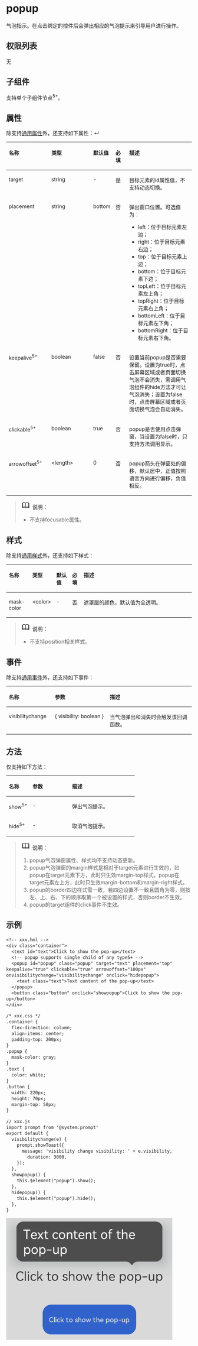 # popup<a name="ZH-CN_TOPIC_0000001164290708"></a>

气泡指示。在点击绑定的控件后会弹出相应的气泡提示来引导用户进行操作。

## 权限列表<a name="zh-cn_topic_0000001127284822_section11257113618419"></a>

无

## 子组件<a name="zh-cn_topic_0000001127284822_s726c642d8f514b0cb5ef8854fe6ac02c"></a>

支持单个子组件节点<sup>5+</sup>。

## 属性<a name="zh-cn_topic_0000001127284822_s7ff9da9346504b11aca7015dc689dc67"></a>

除支持[通用属性](js-components-common-attributes.md)外，还支持如下属性：↵

<a name="zh-cn_topic_0000001127284822_table20633101642315"></a>
<table><thead align="left"><tr id="zh-cn_topic_0000001127284822_row663331618238"><th class="cellrowborder" valign="top" width="23.119999999999997%" id="mcps1.1.6.1.1"><p id="zh-cn_topic_0000001127284822_aa872998ac2d84843a3c5161889afffef"><a name="zh-cn_topic_0000001127284822_aa872998ac2d84843a3c5161889afffef"></a><a name="zh-cn_topic_0000001127284822_aa872998ac2d84843a3c5161889afffef"></a>名称</p>
</th>
<th class="cellrowborder" valign="top" width="23.119999999999997%" id="mcps1.1.6.1.2"><p id="zh-cn_topic_0000001127284822_ab2111648ee0e4f6d881be8954e7acaab"><a name="zh-cn_topic_0000001127284822_ab2111648ee0e4f6d881be8954e7acaab"></a><a name="zh-cn_topic_0000001127284822_ab2111648ee0e4f6d881be8954e7acaab"></a>类型</p>
</th>
<th class="cellrowborder" valign="top" width="10.48%" id="mcps1.1.6.1.3"><p id="zh-cn_topic_0000001127284822_ab377d1c90900478ea4ecab51e9a058af"><a name="zh-cn_topic_0000001127284822_ab377d1c90900478ea4ecab51e9a058af"></a><a name="zh-cn_topic_0000001127284822_ab377d1c90900478ea4ecab51e9a058af"></a>默认值</p>
</th>
<th class="cellrowborder" valign="top" width="7.5200000000000005%" id="mcps1.1.6.1.4"><p id="zh-cn_topic_0000001127284822_p824610360217"><a name="zh-cn_topic_0000001127284822_p824610360217"></a><a name="zh-cn_topic_0000001127284822_p824610360217"></a>必填</p>
</th>
<th class="cellrowborder" valign="top" width="35.76%" id="mcps1.1.6.1.5"><p id="zh-cn_topic_0000001127284822_a1d574a0044ed42ec8a2603bc82734232"><a name="zh-cn_topic_0000001127284822_a1d574a0044ed42ec8a2603bc82734232"></a><a name="zh-cn_topic_0000001127284822_a1d574a0044ed42ec8a2603bc82734232"></a>描述</p>
</th>
</tr>
</thead>
<tbody><tr id="zh-cn_topic_0000001127284822_row679154543116"><td class="cellrowborder" valign="top" width="23.119999999999997%" headers="mcps1.1.6.1.1 "><p id="zh-cn_topic_0000001127284822_p15904153153119"><a name="zh-cn_topic_0000001127284822_p15904153153119"></a><a name="zh-cn_topic_0000001127284822_p15904153153119"></a>target</p>
</td>
<td class="cellrowborder" valign="top" width="23.119999999999997%" headers="mcps1.1.6.1.2 "><p id="zh-cn_topic_0000001127284822_p6904205312310"><a name="zh-cn_topic_0000001127284822_p6904205312310"></a><a name="zh-cn_topic_0000001127284822_p6904205312310"></a>string</p>
</td>
<td class="cellrowborder" valign="top" width="10.48%" headers="mcps1.1.6.1.3 "><p id="zh-cn_topic_0000001127284822_p79041853123118"><a name="zh-cn_topic_0000001127284822_p79041853123118"></a><a name="zh-cn_topic_0000001127284822_p79041853123118"></a>-</p>
</td>
<td class="cellrowborder" valign="top" width="7.5200000000000005%" headers="mcps1.1.6.1.4 "><p id="zh-cn_topic_0000001127284822_p4904153173110"><a name="zh-cn_topic_0000001127284822_p4904153173110"></a><a name="zh-cn_topic_0000001127284822_p4904153173110"></a>是</p>
</td>
<td class="cellrowborder" valign="top" width="35.76%" headers="mcps1.1.6.1.5 "><p id="zh-cn_topic_0000001127284822_p9904155363115"><a name="zh-cn_topic_0000001127284822_p9904155363115"></a><a name="zh-cn_topic_0000001127284822_p9904155363115"></a>目标元素的id属性值，不支持动态切换。</p>
</td>
</tr>
<tr id="zh-cn_topic_0000001127284822_row17485184243110"><td class="cellrowborder" valign="top" width="23.119999999999997%" headers="mcps1.1.6.1.1 "><p id="zh-cn_topic_0000001127284822_p11904175316315"><a name="zh-cn_topic_0000001127284822_p11904175316315"></a><a name="zh-cn_topic_0000001127284822_p11904175316315"></a>placement</p>
</td>
<td class="cellrowborder" valign="top" width="23.119999999999997%" headers="mcps1.1.6.1.2 "><p id="zh-cn_topic_0000001127284822_p1390413531314"><a name="zh-cn_topic_0000001127284822_p1390413531314"></a><a name="zh-cn_topic_0000001127284822_p1390413531314"></a>string</p>
</td>
<td class="cellrowborder" valign="top" width="10.48%" headers="mcps1.1.6.1.3 "><p id="zh-cn_topic_0000001127284822_p390465317319"><a name="zh-cn_topic_0000001127284822_p390465317319"></a><a name="zh-cn_topic_0000001127284822_p390465317319"></a>bottom</p>
</td>
<td class="cellrowborder" valign="top" width="7.5200000000000005%" headers="mcps1.1.6.1.4 "><p id="zh-cn_topic_0000001127284822_p1990415317319"><a name="zh-cn_topic_0000001127284822_p1990415317319"></a><a name="zh-cn_topic_0000001127284822_p1990415317319"></a>否</p>
</td>
<td class="cellrowborder" valign="top" width="35.76%" headers="mcps1.1.6.1.5 "><p id="zh-cn_topic_0000001127284822_p1990410531316"><a name="zh-cn_topic_0000001127284822_p1990410531316"></a><a name="zh-cn_topic_0000001127284822_p1990410531316"></a>弹出窗口位置。可选值为：</p>
<a name="zh-cn_topic_0000001127284822_ul1190565393119"></a><a name="zh-cn_topic_0000001127284822_ul1190565393119"></a><ul id="zh-cn_topic_0000001127284822_ul1190565393119"><li>left：位于目标元素左边；</li><li>right：位于目标元素右边；</li><li>top：位于目标元素上边；</li><li>bottom：位于目标元素下边；</li><li>topLeft：位于目标元素左上角；</li><li>topRight：位于目标元素右上角；</li><li>bottomLeft：位于目标元素左下角；</li><li>bottomRight：位于目标元素右下角。</li></ul>
</td>
</tr>
<tr id="zh-cn_topic_0000001127284822_row5684114975"><td class="cellrowborder" valign="top" width="23.119999999999997%" headers="mcps1.1.6.1.1 "><p id="zh-cn_topic_0000001127284822_p156851846718"><a name="zh-cn_topic_0000001127284822_p156851846718"></a><a name="zh-cn_topic_0000001127284822_p156851846718"></a>keepalive<sup id="zh-cn_topic_0000001127284822_sup7289771114"><a name="zh-cn_topic_0000001127284822_sup7289771114"></a><a name="zh-cn_topic_0000001127284822_sup7289771114"></a><span>5+</span></sup></p>
</td>
<td class="cellrowborder" valign="top" width="23.119999999999997%" headers="mcps1.1.6.1.2 "><p id="zh-cn_topic_0000001127284822_p13685642077"><a name="zh-cn_topic_0000001127284822_p13685642077"></a><a name="zh-cn_topic_0000001127284822_p13685642077"></a>boolean</p>
</td>
<td class="cellrowborder" valign="top" width="10.48%" headers="mcps1.1.6.1.3 "><p id="zh-cn_topic_0000001127284822_p16685164777"><a name="zh-cn_topic_0000001127284822_p16685164777"></a><a name="zh-cn_topic_0000001127284822_p16685164777"></a>false</p>
</td>
<td class="cellrowborder" valign="top" width="7.5200000000000005%" headers="mcps1.1.6.1.4 "><p id="zh-cn_topic_0000001127284822_p1068513410710"><a name="zh-cn_topic_0000001127284822_p1068513410710"></a><a name="zh-cn_topic_0000001127284822_p1068513410710"></a>否</p>
</td>
<td class="cellrowborder" valign="top" width="35.76%" headers="mcps1.1.6.1.5 "><p id="zh-cn_topic_0000001127284822_p10685144771"><a name="zh-cn_topic_0000001127284822_p10685144771"></a><a name="zh-cn_topic_0000001127284822_p10685144771"></a>设置当前popup是否需要保留。设置为true时，点击屏幕区域或者页面切换气泡不会消失，需调用气泡组件的hide方法才可让气泡消失；设置为false时，点击屏幕区域或者页面切换气泡会自动消失。</p>
</td>
</tr>
<tr id="zh-cn_topic_0000001127284822_row99782190913"><td class="cellrowborder" valign="top" width="23.119999999999997%" headers="mcps1.1.6.1.1 "><p id="zh-cn_topic_0000001127284822_p397971910920"><a name="zh-cn_topic_0000001127284822_p397971910920"></a><a name="zh-cn_topic_0000001127284822_p397971910920"></a>clickable<sup id="zh-cn_topic_0000001127284822_sup143370106114"><a name="zh-cn_topic_0000001127284822_sup143370106114"></a><a name="zh-cn_topic_0000001127284822_sup143370106114"></a><span>5+</span></sup></p>
</td>
<td class="cellrowborder" valign="top" width="23.119999999999997%" headers="mcps1.1.6.1.2 "><p id="zh-cn_topic_0000001127284822_p149793191095"><a name="zh-cn_topic_0000001127284822_p149793191095"></a><a name="zh-cn_topic_0000001127284822_p149793191095"></a>boolean</p>
</td>
<td class="cellrowborder" valign="top" width="10.48%" headers="mcps1.1.6.1.3 "><p id="zh-cn_topic_0000001127284822_p197981917920"><a name="zh-cn_topic_0000001127284822_p197981917920"></a><a name="zh-cn_topic_0000001127284822_p197981917920"></a>true</p>
</td>
<td class="cellrowborder" valign="top" width="7.5200000000000005%" headers="mcps1.1.6.1.4 "><p id="zh-cn_topic_0000001127284822_p1197914193916"><a name="zh-cn_topic_0000001127284822_p1197914193916"></a><a name="zh-cn_topic_0000001127284822_p1197914193916"></a>否</p>
</td>
<td class="cellrowborder" valign="top" width="35.76%" headers="mcps1.1.6.1.5 "><p id="zh-cn_topic_0000001127284822_p39792192095"><a name="zh-cn_topic_0000001127284822_p39792192095"></a><a name="zh-cn_topic_0000001127284822_p39792192095"></a>popup是否使用点击弹窗，当设置为false时，只支持方法调用显示。</p>
</td>
</tr>
<tr id="zh-cn_topic_0000001127284822_row94796310119"><td class="cellrowborder" valign="top" width="23.119999999999997%" headers="mcps1.1.6.1.1 "><p id="zh-cn_topic_0000001127284822_p174804313111"><a name="zh-cn_topic_0000001127284822_p174804313111"></a><a name="zh-cn_topic_0000001127284822_p174804313111"></a>arrowoffset<sup id="zh-cn_topic_0000001127284822_sup1520573571311"><a name="zh-cn_topic_0000001127284822_sup1520573571311"></a><a name="zh-cn_topic_0000001127284822_sup1520573571311"></a><span>5+</span></sup></p>
</td>
<td class="cellrowborder" valign="top" width="23.119999999999997%" headers="mcps1.1.6.1.2 "><p id="zh-cn_topic_0000001127284822_p1948053131110"><a name="zh-cn_topic_0000001127284822_p1948053131110"></a><a name="zh-cn_topic_0000001127284822_p1948053131110"></a>&lt;length&gt;</p>
</td>
<td class="cellrowborder" valign="top" width="10.48%" headers="mcps1.1.6.1.3 "><p id="zh-cn_topic_0000001127284822_p6480831191117"><a name="zh-cn_topic_0000001127284822_p6480831191117"></a><a name="zh-cn_topic_0000001127284822_p6480831191117"></a>0</p>
</td>
<td class="cellrowborder" valign="top" width="7.5200000000000005%" headers="mcps1.1.6.1.4 "><p id="zh-cn_topic_0000001127284822_p8480153151112"><a name="zh-cn_topic_0000001127284822_p8480153151112"></a><a name="zh-cn_topic_0000001127284822_p8480153151112"></a>否</p>
</td>
<td class="cellrowborder" valign="top" width="35.76%" headers="mcps1.1.6.1.5 "><p id="zh-cn_topic_0000001127284822_p548093131119"><a name="zh-cn_topic_0000001127284822_p548093131119"></a><a name="zh-cn_topic_0000001127284822_p548093131119"></a>popup箭头在弹窗处的偏移，默认居中，正值按照语言方向进行偏移，负值相反。</p>
</td>
</tr>
</tbody>
</table>

>![](../../public_sys-resources/icon-note.gif) **说明：** 
>-   不支持focusable属性。

## 样式<a name="zh-cn_topic_0000001127284822_s472a5052130e49bca059adfe7bb6b96d"></a>

除支持[通用样式](js-components-common-styles.md)外，还支持如下样式：

<a name="zh-cn_topic_0000001127284822_table9160202272017"></a>
<table><thead align="left"><tr id="zh-cn_topic_0000001127284822_row15160122212204"><th class="cellrowborder" valign="top" width="12.688731126887312%" id="mcps1.1.6.1.1"><p id="zh-cn_topic_0000001127284822_p5160182214208"><a name="zh-cn_topic_0000001127284822_p5160182214208"></a><a name="zh-cn_topic_0000001127284822_p5160182214208"></a>名称</p>
</th>
<th class="cellrowborder" valign="top" width="10.47895210478952%" id="mcps1.1.6.1.2"><p id="zh-cn_topic_0000001127284822_p0160122232018"><a name="zh-cn_topic_0000001127284822_p0160122232018"></a><a name="zh-cn_topic_0000001127284822_p0160122232018"></a>类型</p>
</th>
<th class="cellrowborder" valign="top" width="8.60913908609139%" id="mcps1.1.6.1.3"><p id="zh-cn_topic_0000001127284822_p13160152232015"><a name="zh-cn_topic_0000001127284822_p13160152232015"></a><a name="zh-cn_topic_0000001127284822_p13160152232015"></a>默认值</p>
</th>
<th class="cellrowborder" valign="top" width="6.28937106289371%" id="mcps1.1.6.1.4"><p id="zh-cn_topic_0000001127284822_p101617229209"><a name="zh-cn_topic_0000001127284822_p101617229209"></a><a name="zh-cn_topic_0000001127284822_p101617229209"></a>必填</p>
</th>
<th class="cellrowborder" valign="top" width="61.933806619338064%" id="mcps1.1.6.1.5"><p id="zh-cn_topic_0000001127284822_p1616162216202"><a name="zh-cn_topic_0000001127284822_p1616162216202"></a><a name="zh-cn_topic_0000001127284822_p1616162216202"></a>描述</p>
</th>
</tr>
</thead>
<tbody><tr id="zh-cn_topic_0000001127284822_row191611622172010"><td class="cellrowborder" valign="top" width="12.688731126887312%" headers="mcps1.1.6.1.1 "><p id="zh-cn_topic_0000001127284822_p1816142292013"><a name="zh-cn_topic_0000001127284822_p1816142292013"></a><a name="zh-cn_topic_0000001127284822_p1816142292013"></a>mask-color</p>
</td>
<td class="cellrowborder" valign="top" width="10.47895210478952%" headers="mcps1.1.6.1.2 "><p id="zh-cn_topic_0000001127284822_p516152217201"><a name="zh-cn_topic_0000001127284822_p516152217201"></a><a name="zh-cn_topic_0000001127284822_p516152217201"></a>&lt;color&gt;</p>
</td>
<td class="cellrowborder" valign="top" width="8.60913908609139%" headers="mcps1.1.6.1.3 "><p id="zh-cn_topic_0000001127284822_p11161102218207"><a name="zh-cn_topic_0000001127284822_p11161102218207"></a><a name="zh-cn_topic_0000001127284822_p11161102218207"></a>-</p>
</td>
<td class="cellrowborder" valign="top" width="6.28937106289371%" headers="mcps1.1.6.1.4 "><p id="zh-cn_topic_0000001127284822_p8161162282014"><a name="zh-cn_topic_0000001127284822_p8161162282014"></a><a name="zh-cn_topic_0000001127284822_p8161162282014"></a>否</p>
</td>
<td class="cellrowborder" valign="top" width="61.933806619338064%" headers="mcps1.1.6.1.5 "><p id="zh-cn_topic_0000001127284822_p1416162202014"><a name="zh-cn_topic_0000001127284822_p1416162202014"></a><a name="zh-cn_topic_0000001127284822_p1416162202014"></a>遮罩层的颜色，默认值为全透明。</p>
</td>
</tr>
</tbody>
</table>

>![](../../public_sys-resources/icon-note.gif) **说明：** 
>-   不支持position相关样式。

## 事件<a name="zh-cn_topic_0000001127284822_section1295913853210"></a>

除支持[通用事件](js-components-common-events.md)外，还支持如下事件：

<a name="zh-cn_topic_0000001127284822_table836435619510"></a>
<table><thead align="left"><tr id="zh-cn_topic_0000001127284822_row153658563517"><th class="cellrowborder" valign="top" width="24.852485248524854%" id="mcps1.1.4.1.1"><p id="zh-cn_topic_0000001127284822_a426b8903842d48fa8012a24ff3c997eb"><a name="zh-cn_topic_0000001127284822_a426b8903842d48fa8012a24ff3c997eb"></a><a name="zh-cn_topic_0000001127284822_a426b8903842d48fa8012a24ff3c997eb"></a>名称</p>
</th>
<th class="cellrowborder" valign="top" width="29.552955295529554%" id="mcps1.1.4.1.2"><p id="zh-cn_topic_0000001127284822_a53448ba47e5e4ae9bf7774c90820e970"><a name="zh-cn_topic_0000001127284822_a53448ba47e5e4ae9bf7774c90820e970"></a><a name="zh-cn_topic_0000001127284822_a53448ba47e5e4ae9bf7774c90820e970"></a>参数</p>
</th>
<th class="cellrowborder" valign="top" width="45.5945594559456%" id="mcps1.1.4.1.3"><p id="zh-cn_topic_0000001127284822_add489ff50c444f24b759162c7f4bad9a"><a name="zh-cn_topic_0000001127284822_add489ff50c444f24b759162c7f4bad9a"></a><a name="zh-cn_topic_0000001127284822_add489ff50c444f24b759162c7f4bad9a"></a>描述</p>
</th>
</tr>
</thead>
<tbody><tr id="zh-cn_topic_0000001127284822_row84115915325"><td class="cellrowborder" valign="top" width="24.852485248524854%" headers="mcps1.1.4.1.1 "><p id="zh-cn_topic_0000001127284822_p1458817720332"><a name="zh-cn_topic_0000001127284822_p1458817720332"></a><a name="zh-cn_topic_0000001127284822_p1458817720332"></a>visibilitychange</p>
</td>
<td class="cellrowborder" valign="top" width="29.552955295529554%" headers="mcps1.1.4.1.2 "><p id="zh-cn_topic_0000001127284822_p115888783316"><a name="zh-cn_topic_0000001127284822_p115888783316"></a><a name="zh-cn_topic_0000001127284822_p115888783316"></a>{ visibility: boolean }</p>
</td>
<td class="cellrowborder" valign="top" width="45.5945594559456%" headers="mcps1.1.4.1.3 "><p id="zh-cn_topic_0000001127284822_p558817173314"><a name="zh-cn_topic_0000001127284822_p558817173314"></a><a name="zh-cn_topic_0000001127284822_p558817173314"></a>当气泡弹出和消失时会触发该回调函数。</p>
</td>
</tr>
</tbody>
</table>

## 方法<a name="zh-cn_topic_0000001127284822_section1970516568131"></a>

仅支持如下方法：

<a name="zh-cn_topic_0000001127284822_table20753173210251"></a>
<table><thead align="left"><tr id="zh-cn_topic_0000001127284822_row575363214257"><th class="cellrowborder" valign="top" width="18.459999999999997%" id="mcps1.1.4.1.1"><p id="zh-cn_topic_0000001127284822_p157531032112517"><a name="zh-cn_topic_0000001127284822_p157531032112517"></a><a name="zh-cn_topic_0000001127284822_p157531032112517"></a>名称</p>
</th>
<th class="cellrowborder" valign="top" width="30.769999999999996%" id="mcps1.1.4.1.2"><p id="zh-cn_topic_0000001127284822_p77531632132518"><a name="zh-cn_topic_0000001127284822_p77531632132518"></a><a name="zh-cn_topic_0000001127284822_p77531632132518"></a>参数</p>
</th>
<th class="cellrowborder" valign="top" width="50.77%" id="mcps1.1.4.1.3"><p id="zh-cn_topic_0000001127284822_p147531232132512"><a name="zh-cn_topic_0000001127284822_p147531232132512"></a><a name="zh-cn_topic_0000001127284822_p147531232132512"></a>描述</p>
</th>
</tr>
</thead>
<tbody><tr id="zh-cn_topic_0000001127284822_row15753113210251"><td class="cellrowborder" valign="top" width="18.459999999999997%" headers="mcps1.1.4.1.1 "><p id="zh-cn_topic_0000001127284822_p2314135812511"><a name="zh-cn_topic_0000001127284822_p2314135812511"></a><a name="zh-cn_topic_0000001127284822_p2314135812511"></a>show<sup id="zh-cn_topic_0000001127284822_sup969153720142"><a name="zh-cn_topic_0000001127284822_sup969153720142"></a><a name="zh-cn_topic_0000001127284822_sup969153720142"></a><span>5+</span></sup></p>
</td>
<td class="cellrowborder" valign="top" width="30.769999999999996%" headers="mcps1.1.4.1.2 "><p id="zh-cn_topic_0000001127284822_p7314115819256"><a name="zh-cn_topic_0000001127284822_p7314115819256"></a><a name="zh-cn_topic_0000001127284822_p7314115819256"></a>-</p>
</td>
<td class="cellrowborder" valign="top" width="50.77%" headers="mcps1.1.4.1.3 "><p id="zh-cn_topic_0000001127284822_p0314958162512"><a name="zh-cn_topic_0000001127284822_p0314958162512"></a><a name="zh-cn_topic_0000001127284822_p0314958162512"></a>弹出气泡提示。</p>
</td>
</tr>
<tr id="zh-cn_topic_0000001127284822_row393410526251"><td class="cellrowborder" valign="top" width="18.459999999999997%" headers="mcps1.1.4.1.1 "><p id="zh-cn_topic_0000001127284822_p7314358182512"><a name="zh-cn_topic_0000001127284822_p7314358182512"></a><a name="zh-cn_topic_0000001127284822_p7314358182512"></a>hide<sup id="zh-cn_topic_0000001127284822_sup16463154010141"><a name="zh-cn_topic_0000001127284822_sup16463154010141"></a><a name="zh-cn_topic_0000001127284822_sup16463154010141"></a>5+</sup></p>
</td>
<td class="cellrowborder" valign="top" width="30.769999999999996%" headers="mcps1.1.4.1.2 "><p id="zh-cn_topic_0000001127284822_p1231455814253"><a name="zh-cn_topic_0000001127284822_p1231455814253"></a><a name="zh-cn_topic_0000001127284822_p1231455814253"></a>-</p>
</td>
<td class="cellrowborder" valign="top" width="50.77%" headers="mcps1.1.4.1.3 "><p id="zh-cn_topic_0000001127284822_p10314105842512"><a name="zh-cn_topic_0000001127284822_p10314105842512"></a><a name="zh-cn_topic_0000001127284822_p10314105842512"></a>取消气泡提示。</p>
</td>
</tr>
</tbody>
</table>

>![](../../public_sys-resources/icon-note.gif) **说明：** 
>1.  popup气泡弹窗属性、样式均不支持动态更新。
>2.  popup气泡弹窗的margin样式是相对于target元素进行生效的，如popup在target元素下方，此时只生效margin-top样式，popup在target元素左上方，此时只生效margin-bottom和margin-right样式。
>3.  popup的border四边样式需一致，若四边设置不一致且圆角为零，则按左、上、右、下的顺序取第一个被设置的样式，否则border不生效。
>4.  popup的target组件的click事件不生效。

## 示例<a name="zh-cn_topic_0000001127284822_section29231018162418"></a>

```
<!-- xxx.hml -->
<div class="container">
  <text id="text">Click to show the pop-up</text>
  <!-- popup supports single child of any type5+ -->
  <popup id="popup" class="popup" target="text" placement="top" keepalive="true" clickable="true" arrowoffset="100px" onvisibilitychange="visibilitychange" onclick="hidepopup">
    <text class="text">Text content of the pop-up</text>
  </popup>
  <button class="button" onclick="showpopup">Click to show the pop-up</button>
</div>
```

```
/* xxx.css */
.container {
  flex-direction: column;
  align-items: center;
  padding-top: 200px;
}
.popup {
  mask-color: gray;
}
.text {
  color: white;
}
.button {
  width: 220px;
  height: 70px;
  margin-top: 50px;
}
```

```
// xxx.js
import prompt from '@system.prompt'
export default {
  visibilitychange(e) {
    prompt.showToast({
      message: 'visibility change visibility: ' + e.visibility,
        duration: 3000,
    }); 
  },
  showpopup() {
    this.$element("popup").show();
  },
  hidepopup() {
    this.$element("popup").hide();
  },
}
```

![](figures/zh-cn_image_0000001212320057.png)

